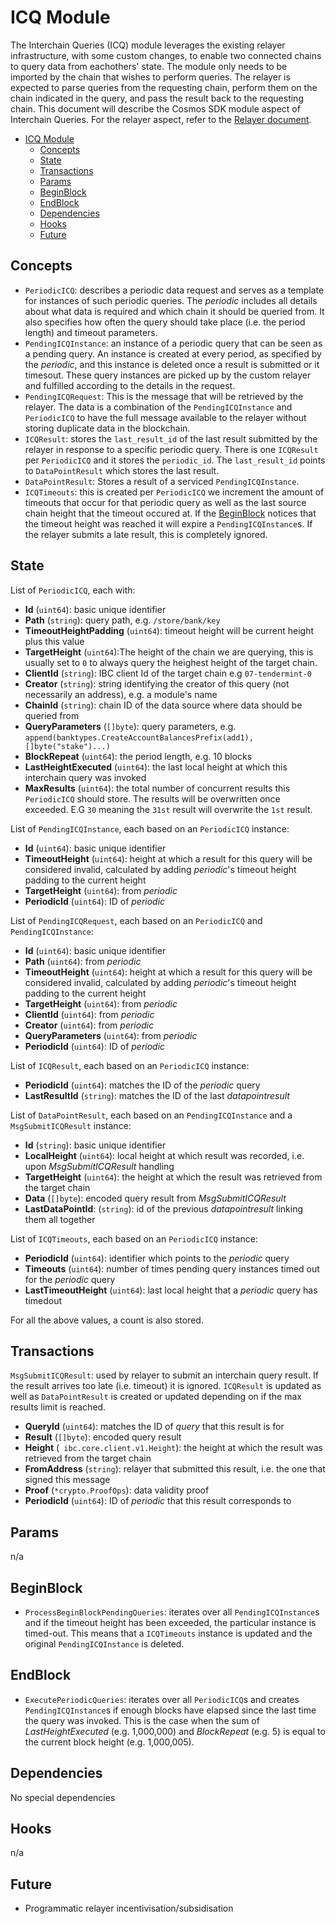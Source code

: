 # ICQ Module

The Interchain Queries (ICQ) module leverages the existing relayer infrastructure, with some custom changes, to enable two connected chains to query data from eachothers' state. The module only needs to be imported by the chain that wishes to perform queries. The relayer is expected to parse queries from the requesting chain, perform them on the chain indicated in the query, and pass the result back to the requesting chain. This document will describe the Cosmos SDK module aspect of Interchain Queries. For the relayer aspect, refer to the [Relayer document](./Relayer.md).


- [ICQ Module](#icq-module)
  - [Concepts](#concepts)
  - [State](#state)
  - [Transactions](#transactions)
  - [Params](#params)
  - [BeginBlock](#beginblock)
  - [EndBlock](#endblock)
  - [Dependencies](#dependencies)
  - [Hooks](#hooks)
  - [Future](#future)

## Concepts

- `PeriodicICQ`: describes a periodic data request and serves as a template for instances of such periodic queries. The _periodic_ includes all details about what data is required and which chain it should be queried from. It also specifies how often the query should take place (i.e. the period length) and timeout parameters.
- `PendingICQInstance`: an instance of a periodic query that can be seen as a pending query. An instance is created at every period, as specified by the _periodic_, and this instance is deleted once a result is submitted or it timesout. These query instances are picked up by the custom relayer and fulfilled according to the details in the request.
- `PendingICQRequest`: This is the message that will be retrieved by the relayer. The data is a combination of the `PendingICQInstance` and `PeriodicICQ` to have the full message available to the relayer without storing duplicate data in the blockchain.
- `ICQResult`: stores the `last_result_id` of the last result submitted by the relayer in response to a specific periodic query. There is one `ICQResult` per `PeriodicICQ` and it stores the `periodic_id`. The `last_result_id` points to `DataPointResult` which stores the last result.
- `DataPointResult`: Stores a result of a serviced `PendingICQInstance`.
- `ICQTimeouts`: this is created per `PeriodicICQ` we increment the amount of timeouts that occur for that periodic query as well as the last source chain height that the timeout occured at. If the [BeginBlock](#beginblock) notices that the timeout height was reached it will expire a `PendingICQInstance`s. If the relayer submits a late result, this is completely ignored.

## State

List of `PeriodicICQ`, each with:

- **Id** (`uint64`): basic unique identifier
- **Path** (`string`): query path, e.g. `/store/bank/key`
- **TimeoutHeightPadding** (`uint64`): timeout height will be current height plus this value
- **TargetHeight** (`uint64`):The height of the chain we are querying, this is usually set to `0` to always query the heighest height of the target chain.
- **ClientId** (`string`): IBC client Id of the target chain e.g `07-tendermint-0`
- **Creator** (`string`): string identifying the creator of this query (not necessarily an address), e.g. a module's name
- **ChainId** (`string`): chain ID of the data source where data should be queried from
- **QueryParameters** (`[]byte`): query parameters, e.g. `append(banktypes.CreateAccountBalancesPrefix(add1), []byte("stake")...)`
- **BlockRepeat** (`uint64`): the period length, e.g. 10 blocks
- **LastHeightExecuted** (`uint64`): the last local height at which this interchain query was invoked
- **MaxResults** (`uint64`): the total number of concurrent results this `PeriodicICQ` should store. The results will be overwritten once exceeded. E.G `30` meaning the `31st` result will overwrite the `1st` result.

List of `PendingICQInstance`, each based on an `PeriodicICQ` instance:

- **Id** (`uint64`): basic unique identifier
- **TimeoutHeight** (`uint64`): height at which a result for this query will be considered invalid, calculated by adding _periodic_'s timeout height padding to the current height
- **TargetHeight** (`uint64`): from _periodic_
- **PeriodicId** (`uint64`): ID of _periodic_

List of `PendingICQRequest`, each based on an `PeriodicICQ` and `PendingICQInstance`:

- **Id** (`uint64`): basic unique identifier
- **Path** (`uint64`): from _periodic_
- **TimeoutHeight** (`uint64`): height at which a result for this query will be considered invalid, calculated by adding _periodic_'s timeout height padding to the current height
- **TargetHeight** (`uint64`): from _periodic_
- **ClientId** (`uint64`): from _periodic_
- **Creator** (`uint64`): from _periodic_
- **QueryParameters** (`uint64`): from _periodic_
- **PeriodicId** (`uint64`): ID of _periodic_

List of `ICQResult`, each based on an `PeriodicICQ` instance:

- **PeriodicId** (`uint64`): matches the ID of the _periodic_ query
- **LastResultId** (`string`): matches the ID of the last _datapointresult_

List of `DataPointResult`, each based on an `PendingICQInstance` and a `MsgSubmitICQResult` instance:


- **Id** (`string`): basic unique identifier
- **LocalHeight** (`uint64`): local height at which result was recorded, i.e. upon _MsgSubmitICQResult_ handling
- **TargetHeight** (`uint64`): the height at which the result was retrieved from the target chain
- **Data** (`[]byte`): encoded query result from _MsgSubmitICQResult_
- **LastDataPointId**: (`string`): id of the previous _datapointresult_ linking them all together

List of `ICQTimeouts`, each based on an `PeriodicICQ` instance:

- **PeriodicId** (`uint64`): identifier which points to the _periodic_ query
- **Timeouts** (`uint64`): number of times pending query instances timed out for the _periodic_ query
- **LastTimeoutHeight** (`uint64`): last local height that a _periodic_ query has timedout

For all the above values, a count is also stored.

## Transactions

`MsgSubmitICQResult`: used by relayer to submit an interchain query result. If the result arrives too late (i.e. timeout) it is ignored. `ICQResult` is updated as well as `DataPointResult` is created or updated depending on if the max results limit is reached.

- **QueryId** (`uint64`): matches the ID of _query_ that this result is for
- **Result** (`[]byte`): encoded query result
- **Height** (` ibc.core.client.v1.Height`): the height at which the result was retrieved from the target chain
- **FromAddress** (`string`): relayer that submitted this result, i.e. the one that signed this message
- **Proof** (`*crypto.ProofOps`): data validity proof
- **PeriodicId** (`uint64`): ID of _periodic_ that this result corresponds to

## Params

n/a

## BeginBlock

- `ProcessBeginBlockPendingQueries`: iterates over all `PendingICQInstance`s and if the timeout height has been exceeded, the particular instance is timed-out. This means that a `ICQTimeouts` instance is updated and the original `PendingICQInstance` is deleted.

## EndBlock

- `ExecutePeriodicQueries`: iterates over all `PeriodicICQ`s and creates `PendingICQInstance`s if enough blocks have elapsed since the last time the query was invoked. This is the case when the sum of _LastHeightExecuted_ (e.g. 1,000,000) and _BlockRepeat_ (e.g. 5) is equal to the current block height (e.g. 1,000,005).

## Dependencies

No special dependencies

## Hooks

n/a

## Future

- Programmatic relayer incentivisation/subsidisation